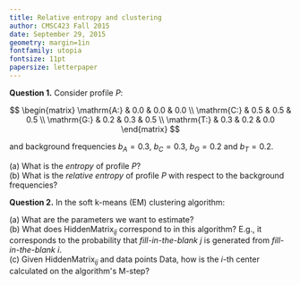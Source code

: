```yaml
---
title: Relative entropy and clustering
author: CMSC423 Fall 2015
date: September 29, 2015
geometry: margin=1in
fontfamily: utopia
fontsize: 11pt
papersize: letterpaper
---
```


**Question 1.** Consider profile $P$:

$$
\begin{matrix}
\mathrm{A:} & 0.0 & 0.0 & 0.0 \\
\mathrm{C:} & 0.5 & 0.5 & 0.5 \\
\mathrm{G:} & 0.2 & 0.3 & 0.5 \\
\mathrm{T:} & 0.3 & 0.2 & 0.0
\end{matrix}
$$

and background frequencies $b_A=0.3$, $b_C=0.3$, $b_G=0.2$ and $b_T=0.2$.

(a) What is the _entropy_ of profile $P$?  
(b) What is the _relative entropy_ of profile $P$ with respect to the background frequencies?

**Question 2.** In the soft k-means (EM) clustering algorithm:

(a) What are the parameters we want to estimate?  
(b) What does $\textrm{HiddenMatrix}_{ij}$ correspond to in this algorithm? E.g., it corresponds to the probability that _fill-in-the-blank_ $j$ is generated from _fill-in-the-blank_ $i$.    
(c) Given $\textrm{HiddenMatrix}_{ij}$ and data points $\textrm{Data}$, how is the $i$-th center calculated on the algorithm's M-step?
